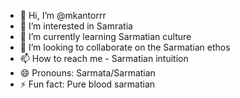 - 👋 Hi, I’m @mkantorrr
- 👀 I’m interested in Samratia
- 🌱 I’m currently learning Sarmatian culture
- 💞️ I’m looking to collaborate on the Sarmatian ethos
- 📫 How to reach me - Sarmatian intuition
- 😄 Pronouns: Sarmata/Sarmatian
- ⚡ Fun fact: Pure blood sarmatian
